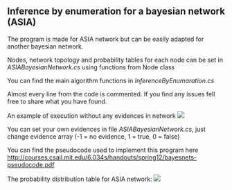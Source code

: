 <h2>Inference by enumeration for a bayesian network (ASIA)</h2>

The program is made for ASIA network but can be easily adapted for another bayesian network.

Nodes, network topology and probability tables for each node can be set in <i>ASIABayesianNetwork.cs</i> using functions from Node class

You can find the main algorithm functions in <i>InferenceByEnumaration.cs</i>

Almost every line from the code is commented. If you find any issues fell free to share what you have found.

An example of execution without any evidences in network
<img src=https://i.imgur.com/PdxJSFa.png>

You can set your own evidences in file <i>ASIABayesianNetwork.cs</i>, just change evidence array (-1 = no evidence, 1 = true, 0 = false)

You can find the pseudocode used to implement this program here
http://courses.csail.mit.edu/6.034s/handouts/spring12/bayesnets-pseudocode.pdf

The probability distribution table for ASIA network:
<img src=https://i.stack.imgur.com/IaI0b.png>

